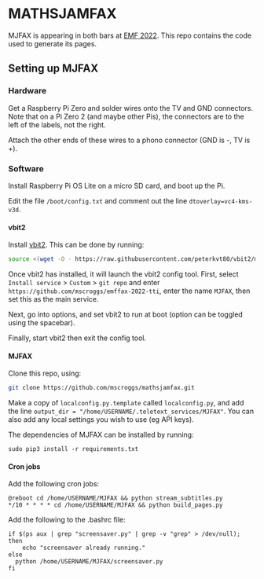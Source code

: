 # MATHSJAMFAX

MJFAX is appearing in both bars at [EMF 2022](https://emfcamp.org). This repo contains the
code used to generate its pages.

## Setting up MJFAX

### Hardware

Get a Raspberry Pi Zero and solder wires onto the TV and GND
connectors. Note that on a Pi Zero 2 (and maybe other Pis), the connectors
are to the left of the labels, not the right.

Attach the other ends of these wires to a phono connector (GND is -, TV is +).

### Software

Install Raspberry Pi OS Lite on a micro SD card, and boot up the Pi.

Edit the file `/boot/config.txt` and comment out the line `dtoverlay=vc4-kms-v3d`.

#### vbit2

Install [vbit2](https://github.com/peterkvt80/vbit2). This can be done by running:

```bash
source <(wget -O - https://raw.githubusercontent.com/peterkvt80/vbit2/master/getvbit2)
```

Once vbit2 has installed, it will launch the vbit2 config tool. First,
select `Install service` > `Custom` > `git repo` and enter
`https://github.com/mscroggs/emffax-2022-tti`, enter the name `MJFAX`,
then set this as the main service.

Next, go into options, and set vbit2 to run at boot (option can be toggled
using the spacebar).

Finally, start vbit2 then exit the config tool.

#### MJFAX

Clone this repo, using:

```bash
git clone https://github.com/mscroggs/mathsjamfax.git
```

Make a copy of `localconfig.py.template` called `localconfig.py`, and add the line
`output_dir = "/home/USERNAME/.teletext_services/MJFAX"`. You can also add any
local settings you wish to use (eg API keys).

The dependencies of MJFAX can be installed by running:

```
sudo pip3 install -r requirements.txt
```

#### Cron jobs

Add the following cron jobs:

```
@reboot cd /home/USERNAME/MJFAX && python stream_subtitles.py
*/10 * * * * cd /home/USERNAME/MJFAX && python build_pages.py
```

Add the following to the .bashrc file:

```
if $(ps aux | grep "screensaver.py" | grep -v "grep" > /dev/null); then
    echo "screensaver already running."
else
  python /home/USERNAME/MJFAX/screensaver.py
fi
```
